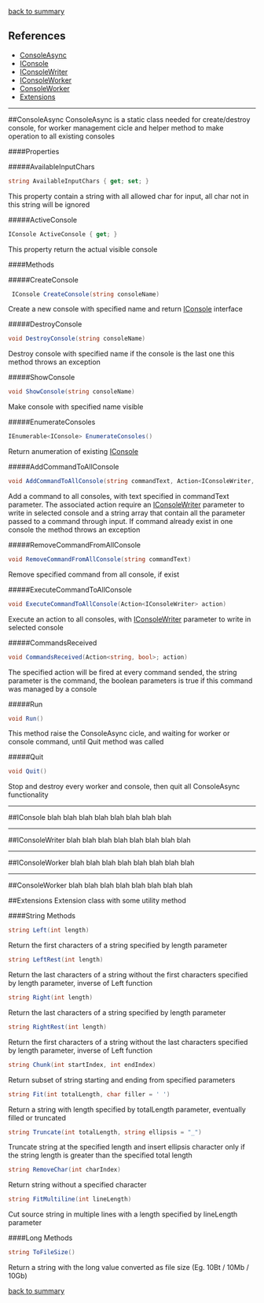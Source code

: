 [back to summary](summary.md)

References
------------------------------------------------------------------------

* [ConsoleAsync](#consoleasync)
* [IConsole](#iconsole)
* [IConsoleWriter](#iconsolewriter)
* [IConsoleWorker](#iconsoleworker)
* [ConsoleWorker](#consoleworker)
* [Extensions](#extensions)



------------------------------------------------------------------------
##ConsoleAsync
ConsoleAsync is a static class needed for create/destroy console, for worker management cicle 
and helper method to make operation to all existing consoles

####Properties

#####AvailableInputChars
```c#
string AvailableInputChars { get; set; }
```
This property contain a string with all allowed char for input, all char not in this string will be ignored
 
#####ActiveConsole
```c#
IConsole ActiveConsole { get; }
```
This property return the actual visible console

####Methods

#####CreateConsole
```c#
 IConsole CreateConsole(string consoleName)
```
Create a new console with specified name and return [IConsole](#IConsole) interface

#####DestroyConsole
```c#
void DestroyConsole(string consoleName)
```
Destroy console with specified name if the console is the last one this method throws an exception

#####ShowConsole
```c#
void ShowConsole(string consoleName)
```
Make console with specified name visible

#####EnumerateConsoles
```c#
IEnumerable<IConsole> EnumerateConsoles()
```
Return anumeration of existing [IConsole](#IConsole)

#####AddCommandToAllConsole
```c#
void AddCommandToAllConsole(string commandText, Action<IConsoleWriter, string[]> action)
```
Add a command to all consoles, with text specified in commandText parameter. The associated action require an [IConsoleWriter](#IConsoleWriter) parameter to write in selected console and a string array that contain all the parameter passed to a command through input. If command already exist in one console the method throws an exception

#####RemoveCommandFromAllConsole
```c#
void RemoveCommandFromAllConsole(string commandText)
```
Remove specified command from all console, if exist

#####ExecuteCommandToAllConsole
```c#
void ExecuteCommandToAllConsole(Action<IConsoleWriter> action)
```
Execute an action to all consoles, with [IConsoleWriter](#IConsoleWriter) parameter to write in selected console

#####CommandsReceived
```c#
void CommandsReceived(Action<string, bool>; action)
```
The specified action will be fired at every command sended, the string parameter is the command, the boolean parameters is true if this command was managed by a console

#####Run
```c#
void Run()
```
This method raise the ConsoleAsync cicle, and waiting for worker or console command, until Quit method was called

#####Quit
```c#
void Quit()
```
Stop and destroy every worker and console, then quit all ConsoleAsync functionality



------------------------------------------------------------------------
##IConsole
blah blah blah blah blah blah blah blah


------------------------------------------------------------------------
##IConsoleWriter
blah blah blah blah blah blah blah blah


------------------------------------------------------------------------
##IConsoleWorker
blah blah blah blah blah blah blah blah


------------------------------------------------------------------------
##ConsoleWorker
blah blah blah blah blah blah blah blah



##Extensions
Extension class with some utility method

####String Methods

```c#
string Left(int length)
```
Return the first characters of a string specified by length parameter

```c#
string LeftRest(int length)
```
Return the last characters of a string without the first characters specified by length parameter, inverse of Left function

```c#
string Right(int length)
```
Return the last characters of a string specified by length parameter

```c#
string RightRest(int length)
```
Return the first characters of a string without the last characters specified by length parameter, inverse of Left function

```c#
string Chunk(int startIndex, int endIndex)
```
Return subset of string starting and ending from specified parameters

```c#
string Fit(int totalLength, char filler = ' ')
```
Return a string with length specified by totalLength parameter, eventually filled or truncated

```c#
string Truncate(int totalLength, string ellipsis = "_")
```
Truncate string at the specified length and insert ellipsis character only if the string length is greater than the specified total length

```c#
string RemoveChar(int charIndex)
```
Return string without a specified character

```c#
string FitMultiline(int lineLength)
```
Cut source string in multiple lines with a length specified by lineLength parameter

####Long Methods

```c#
string ToFileSize()
```
Return a string with the long value converted as file size (Eg. 10Bt / 10Mb / 10Gb)

[back to summary](summary.md)
